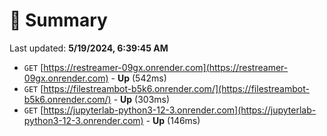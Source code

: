 # 📖 Summary
Last updated: **5/19/2024, 6:39:45 AM**

- `GET` [https://restreamer-09gx.onrender.com](https://restreamer-09gx.onrender.com) - **Up** (542ms)
- `GET` [https://filestreambot-b5k6.onrender.com/](https://filestreambot-b5k6.onrender.com/) - **Up** (303ms)
- `GET` [https://jupyterlab-python3-12-3.onrender.com](https://jupyterlab-python3-12-3.onrender.com) - **Up** (146ms)
